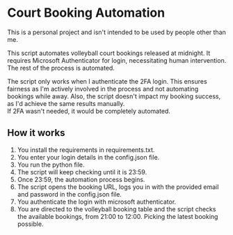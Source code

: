 # Court Booking Automation
This is a personal project and isn't intended to be used by people other than me. 

This script automates volleyball court bookings released at midnight. 
It requires Microsoft Authenticator for login, necessitating human intervention. 
The rest of the process is automated.

The script only works when I authenticate the 2FA login. This ensures fairness as I'm actively involved in the process and not automating bookings while away. 
Also, the script doesn't impact my booking success, as I'd achieve the same results manually.
<br> If 2FA wasn't needed, it would be completely automated.

## How it works

1. You install the requirements in requirements.txt.
2. You enter your login details in the config.json file.
3. You run the python file. 
4. The script will keep checking until it is 23:59. 
5. Once 23:59, the automation process begins. 
6. The script opens the booking URL, logs you in with the provided email and password in the config.json file. 
7. You authenticate the login with microsoft authenticator. 
8. You are directed to the volleyball booking table and the script checks the available bookings, from 21:00 to 12:00. Picking the latest booking possible.